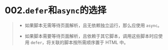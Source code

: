 # 002.`defer`和`async`的选择

>* 如果脚本无需等待页面解析，且无依赖独立运行，那么应使用 `async`。
>
>* 如果脚本需要等待页面解析，且依赖于其它脚本，调用这些脚本时应使用 `defer`，将关联的脚本按所需顺序置于 HTML 中。

